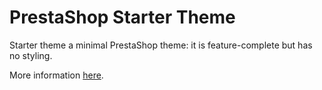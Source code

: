 # PrestaShop Starter Theme

Starter theme a minimal PrestaShop theme: it is feature-complete but has no styling.

More information [here](http://build.prestashop.com/news/starter-theme-kickoff/).
